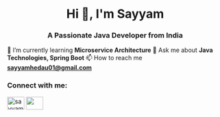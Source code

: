 <h1 align="center">Hi 👋, I'm Sayyam</h1>
<h3 align="center">A Passionate Java Developer from India</h3>

🌱 I’m currently learning **Microservice Architecture**
💬 Ask me about **Java Technologies, Spring Boot**
📫 How to reach me **sayyamhedau01@gmail.com**

<h3 align="left">Connect with me:</h3>
<p align="left">
<a href="https://linkedin.com/in/sayyamhedau" target="blank"><img align="center" src="https://cdn.jsdelivr.net/npm/simple-icons@3.0.1/icons/linkedin.svg" alt="sayyamhedau" height="30" width="40" /></a>
<a href="https://www.facebook.com/profile.php?id=100010435691012" target="blank"><img align="center" src="https://cdn.jsdelivr.net/npm/simple-icons@3.0.1/icons/facebook.svg" height="30" width="40" /></a>
</p>

